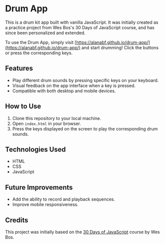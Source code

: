 # Drum App

This is a drum kit app built with vanilla JavaScript. It was initially created as a practice project from Wes Bos's 30 Days of JavaScript course, and has since been personalized and extended.

To use the Drum App, simply visit [https://alanabf.github.io/drum-app/](https://alanabf.github.io/drum-app/) and start drumming! Click the buttons or press the corresponding keys.

## Features

* Play different drum sounds by pressing specific keys on your keyboard.
* Visual feedback on the app interface when a key is pressed.
* Compatible with both desktop and mobile devices.

## How to Use

1. Clone this repository to your local machine.
2. Open `index.html` in your browser.
3. Press the keys displayed on the screen to play the corresponding drum sounds.

## Technologies Used

* HTML
* CSS
* JavaScript

## Future Improvements

* Add the ability to record and playback sequences.
* Improve mobile responsiveness.

## Credits

This project was initially based on the [30 Days of JavaScript](https://javascript30.com/) course by Wes Bos.
